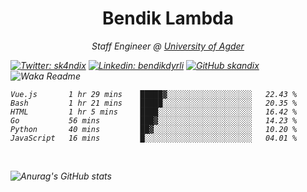 <h1 align="center"> Bendik Lambda </h1>
<p align="center"><em>Staff Engineer @ <a href="http://www.uia.no">University of Agder</a></p>



[![Twitter: sk4ndix](https://img.shields.io/twitter/follow/sk4ndix?style=social)](https://twitter.com/sk4ndix)
[![Linkedin: bendikdyrli](https://img.shields.io/badge/-bendikdyrli-blue?style=flat-square&logo=Linkedin&logoColor=white&link=https://www.linkedin.com/in/bendikdyrli/)](https://www.linkedin.com/in/bendikdyrli/)
[![GitHub skandix](https://img.shields.io/github/followers/skandix?label=follow&style=social)](https://github.com/skandix)
![Waka Readme](https://github.com/skandix/skandix/workflows/Waka%20Readme/badge.svg)


<!--START_SECTION:waka-->

```text
Vue.js       1 hr 29 mins    █████▓░░░░░░░░░░░░░░░░░░░   22.43 %
Bash         1 hr 21 mins    █████░░░░░░░░░░░░░░░░░░░░   20.35 %
HTML         1 hr 5 mins     ████░░░░░░░░░░░░░░░░░░░░░   16.42 %
Go           56 mins         ███▓░░░░░░░░░░░░░░░░░░░░░   14.23 %
Python       40 mins         ██▓░░░░░░░░░░░░░░░░░░░░░░   10.20 %
JavaScript   16 mins         █░░░░░░░░░░░░░░░░░░░░░░░░   04.01 %
```

<!--END_SECTION:waka-->

  <br>
  
![Anurag's GitHub stats](https://github-readme-stats.vercel.app/api?username=skandix&show_icons=true&theme=tokyonight)


